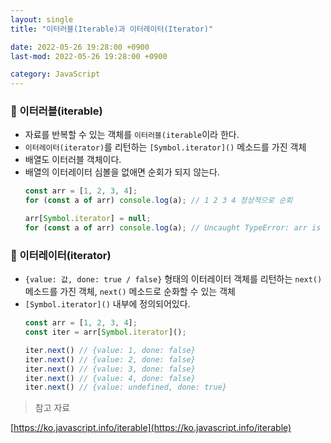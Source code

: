 ```yaml
---
layout: single
title: "이터러블(Iterable)과 이터레이터(Iterator)"

date: 2022-05-26 19:28:00 +0900
last-mod: 2022-05-26 19:28:00 +0900

category: JavaScript
---
```

### 📌 이터러블(iterable)
* 자료를 반복할 수 있는 객체를 `이터러블(iterable`이라 한다.
* `이터레이터(iterator)`를 리턴하는 `[Symbol.iterator]()` 메소드를 가진 객체
* 배열도 이터러블 객체이다.
* 배열의 이터레이터 심볼을 없애면 순회가 되지 않는다.
  ```javascript
  const arr = [1, 2, 3, 4];
  for (const a of arr) console.log(a); // 1 2 3 4 정상적으로 순회

  arr[Symbol.iterator] = null;
  for (const a of arr) console.log(a); // Uncaught TypeError: arr is not iterable
  ```

### 📌 이터레이터(iterator)
* `{value: 값, done: true / false}` 형태의 이터레이터 객체를 리턴하는 `next()` 메소드를 가진 객체, `next()` 메소드로 순화할 수 있는 객체
* `[Symbol.iterator]()` 내부에 정의되어있다.
  ```javascript
  const arr = [1, 2, 3, 4];
  const iter = arr[Symbol.iterator]();

  iter.next() // {value: 1, done: false}
  iter.next() // {value: 2, done: false}
  iter.next() // {value: 3, done: false}
  iter.next() // {value: 4, done: false}
  iter.next() // {value: undefined, done: true}
  ```


> 참고 자료

[https://ko.javascript.info/iterable](https://ko.javascript.info/iterable)